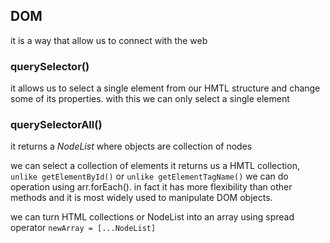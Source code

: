 <h2>DOM</h2>
<p>it is a way that allow us to connect with the web</p>
<h3>querySelector()</h3>
<p>it allows us to select a single element from our HMTL structure and change some of its properties.
with this we can only select a single element</p>
<h3>querySelectorAll()</h3>
<p>it returns a <em>NodeList</em> where objects are collection of nodes</p>
<p>we can select a collection of elements it returns us a HMTL collection, <code>unlike getElementById()</code> or  <code>unlike getElementTagName()</code> we can do operation using arr.forEach().
in fact it has more flexibility than other methods and it is most widely used to manipulate DOM objects.</p>
<p>we can turn HTML collections or NodeList into an array using spread operator <code>newArray = [...NodeList]</code></p>
<code></code>
<span><h2></h2></span>

<h2></h2>
<h3></h3>
<p></p>
<code></code>
<span><h2></h2></span>

<h2></h2>
<h3></h3>
<code></code>
<span><h2></h2></span>
